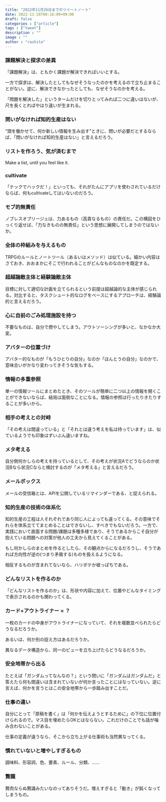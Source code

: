 ```yaml
---
title: "2022年11月26日までのツイートノート"
date: 2022-11-26T08:16:09+09:00
draft: false
categories : ["article"]
tags : ["tweet"]
description : ""
image : ""
author : "rashita"
---
```


### 課題解決と探求の差異

「課題解決」は、ともかく課題が解決できればいいとする。

一方で探求は、解決したとしてもなぜそうなったのかを考えるので立ち止まることがない。逆に、解決できなかったとしても、なぜそうなのかを考える。

「問題を解決した」というタームだけを切りとってみれば二つに違いはないが、尺を長くとればやはり違いが生まれる。

### 問いがなければ知的生産はない

"頭を働かせて、何か新しい情報を生み出す"ときに、問いが必要だとするならば、「問いがなければ知的生産はない」と言えるだろう。

### リストを作ろう、気が済むまで

Make a list, until you feel like it.

### cultivate

「テックでハックだ！」といっても、それがたんにアプリを使わされているだけならば、何もcultivateしてはいないのだろう。

### モブ的無責任

ノブレスオプリージュは、力あるもの（高貴なるもの）の責任だ。この構図をひっくり返せば、「力なきものの無責任」という思想に展開してしまうのではないか。

### 全体の枠組みを与えるもの

TRPGのルールとノートツール（あるいはメソッド）は似ている。細かい内容はさておき、おおまかにそこで行われることがどんなものなのかを既定する。

### 超越論敵主体と経験論敵主体

目標に対して適切な計画を立てられるという前提は超越論的な主体が感じられる。対比すると、タスクシュート的なログをベースにするアプローチは、経験論的と言えるだろう。

### 心に自前のごみ処理施設を持つ

不要なものは、自分で燃やしてしまう。アウトソーシングが多いと、なかなか大変。

### アバターの位置づけ

アバター的なものが「もうひとりの自分」なのか「ほんとうの自分」なのかで、意味合いがかなり変わってきそうな気もする。

### 情報の多重参照

単一の情報ツールにまとめたとき、そのツールが簡単に二つ以上の情報を開くことができないならば、結局は面倒なことになる。情報の参照は行ったりきたりすることが多いから。

### 相手の考えとの対峙

「その考えは間違っている」と「それとは違う考えを私は持っています」は、似ているようでも印象はずいぶん違いますね。

### メタ考える

自分側何かしらの考えを持っているとして、その考えが状況Aでどうならのか状況Bなら状況Cならと検討するのが「メタ考える」と言えるだろう。

### メールボックス

メールの受信箱とは、APIを公開しているリマインダーである、と捉えられる。

### 知的生産の技術の体系化

知的生産の工程は人それぞれであり同じ人によっても違ってくる。その意味でそれらを体系立ててまとめることはできないし、すべきでもないだろう。一方で、実践において直面する問題/課題は多種多様であり、そうであるからこそ自分が抱えている問題への対策が他人の工夫から見えてくることがある。

もし何かしらのまとめを作るとしたら、その観点からになるだろうし、そうであれば方向性が逆の(つまり矛盾する)ものを扱えるようになる。

相反するものが含まれてないなら、ハリボテか嘘っぱちである。

### どんなリストを作るのか

「どんなリストを作るのか」は、形状や内容に加えて、位置やどんなタイミングで表示されるのかも関わってくる。

### カード+アウトライナー = ？

一枚のカードの中身がアウトライナーになっていて、それを複数並べられたらどうなるだろうか。

あるいは、何か別の捉え方はあるだろうか。

異なるデータ構造から、同一のビューを立ち上げたらどうなるだろうか。

### 安全地帯から出る

たとえば「ガンダムってなんなの？」という問いに「ガンダムはガンダムだ」と答えたら何も間違いは含まれていないが何か言ったことにはなっていない。逆に言えば、何かを言うとはこの安全地帯から一歩踏み出すことだ。

### 仕事の違い

自分にとって「原稿を書く」は「何かを伝えようとするために」の下位に位置付けられるので。マス目を埋めたらOKとはならない。これだけのことでも話が噛み合わないことがある。

仕事の定義が違うなら、そこから立ち上がる仕事術も当然異なってくる。

### 慣れていないと増やしすぎるもの

調味料、形容詞、色、要素、ルール、分類、……

### 贅識

贅肉ならぬ贅識みたいなのってありそうだ。増えすぎると「動き」が鈍くなってしまうもの。

